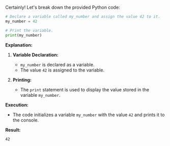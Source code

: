 Certainly! Let's break down the provided Python code:

```python
# Declare a variable called my_number and assign the value 42 to it.
my_number = 42

# Print the variable.
print(my_number)
```

**Explanation:**

1. **Variable Declaration:**
   - `my_number` is declared as a variable.
   - The value `42` is assigned to the variable.

2. **Printing:**
   - The `print` statement is used to display the value stored in the variable `my_number`.

**Execution:**
- The code initializes a variable `my_number` with the value `42` and prints it to the console.

**Result:**
```
42
```